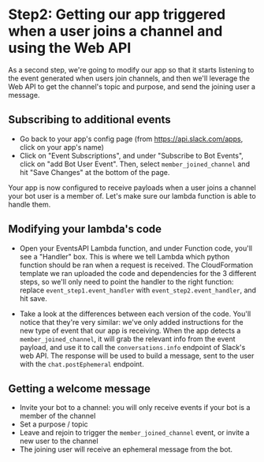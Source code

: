 

# Step2: Getting our app triggered when a user joins a channel and using the Web API

As a second step, we're going to modify our app so that it starts listening to the event generated when users join channels, and then we'll leverage the Web API to get the channel's topic and purpose, and send the joining user a message.



## Subscribing to additional events

- Go back to your app's config page (from https://api.slack.com/apps, click on your app's name)
- Click on "Event Subscriptions", and under "Subscribe to Bot Events", click on "add Bot User Event". Then, select `member_joined_channel` and hit "Save Changes" at the bottom of the page.

Your app is now configured to receive payloads when a user joins a channel your bot user is a member of. Let's make sure our lambda function is able to handle them.


## Modifying your lambda's code

- Open your EventsAPI Lambda function, and under Function code, you'll see a "Handler" box. This is where we tell Lambda which python function should be ran when a request is received. The CloudFormation template we ran uploaded the code and dependencies for the 3 different steps, so we'll only need to point the handler to the right function: replace `event_step1.event_handler` with `event_step2.event_handler`, and hit save.

- Take a look at the differences between each version of the code. You'll notice that they're very similar: we've only added instructions for the new type of event that our app is receiving.
When the app detects a `member_joined_channel`, it will grab the relevant info from the event payload, and use it to call the `conversations.info` endpoint of Slack's web API. The response will be used to build a message, sent to the user with the `chat.postEphemeral` endpoint.


## Getting a welcome message

- Invite your bot to a channel: you will only receive events if your bot is a member of the channel
- Set a purpose / topic
- Leave and rejoin to trigger the `member_joined_channel` event, or invite a new user to the channel
- The joining user will receive an ephemeral message from the bot.

